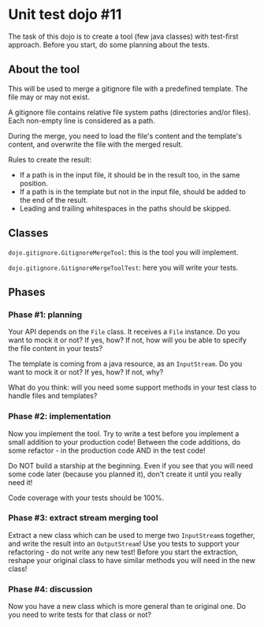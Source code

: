 # Unit test dojo #11

The task of this dojo is to create a tool (few java classes) with test-first approach.
Before you start, do some planning about the tests.

## About the tool

This will be used to merge a gitignore file with a predefined template. The file may or may not exist.

A gitignore file contains relative file system paths (directories and/or files). Each non-empty line is considered as a path.

During the merge, you need to load the file's content and the template's content, and overwrite the file with the merged result.

Rules to create the result:

- If a path is in the input file, it should be in the result too, in the same position.
- If a path is in the template but not in the input file, should be added to the end of the result.
- Leading and trailing whitespaces in the paths should be skipped.

## Classes

`dojo.gitignore.GitignoreMergeTool`: this is the tool you will implement.

`dojo.gitignore.GitignoreMergeToolTest`: here you will write your tests.

## Phases

### Phase #1: planning

Your API depends on the `File` class. It receives a `File` instance. Do you want to mock it or not? If yes, how?
If not, how will you be able to specify the file content in your tests?

The template is coming from a java resource, as an `InputStream`. Do you want to mock it or not? If yes, how? If not, why?

What do you think: will you need some support methods in your test class to handle files and templates?

### Phase #2: implementation

Now you implement the tool. Try to write a test before you implement a small addition to your production code!
Between the code additions, do some refactor - in the production code AND in the test code!

Do NOT build a starship at the beginning. Even if you see that you will need some code later (because you planned it), don't
create it until you really need it!

Code coverage with your tests should be 100%.

### Phase #3: extract stream merging tool

Extract a new class which can be used to merge two `InputStream`s together, and write the result into an `OutputStream`!
Use you tests to support your refactoring - do not write any new test!
Before you start the extraction, reshape your original class to have similar methods you will need in the new class!

### Phase #4: discussion

Now you have a new class which is more general than te original one. Do you need to write tests for that class or not?
